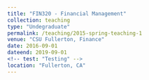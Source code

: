 ```yaml
---
title: "FIN320 - Financial Management"
collection: teaching
type: "Undegraduate"
permalink: /teaching/2015-spring-teaching-1
venue: "CSU Fullerton, Finance"
date: 2016-09-01
dateend: 2019-09-01
<!-- test: "Testing" -->
location: "Fullerton, CA"
---
```


<!-- This is a description of a teaching experience. You can use markdown like any other post.
 -->
<!-- Heading 1
======

Heading 2
======

Heading 3
====== -->
